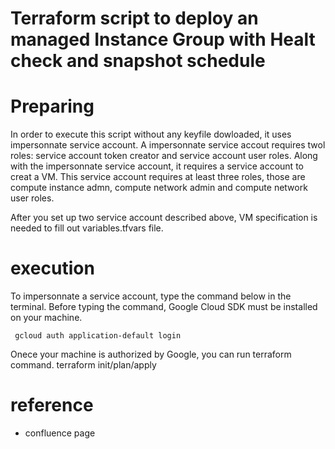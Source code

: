 # Terraform script to deploy an managed Instance Group with Healt check and snapshot schedule 

# Preparing 
In order to execute this script without any keyfile dowloaded, it uses 
impersonnate service account. 
A impersonnate service accout requires twol roles:
service account token creator and service account user roles.
Along with the impersonnate service account, it requires a service account to creat a VM.
This service account requires at least three roles, those are compute instance admn, compute network admin and compute network user roles.

After you set up two service account described above, VM specification is needed to fill out variables.tfvars file.


# execution
To impersonnate a service account, type the command below in the terminal.
Before typing the command, Google Cloud SDK must be installed on your machine.
``` 
 gcloud auth application-default login 
```
Onece your machine is authorized by Google, you can run terraform command.
 terraform init/plan/apply

# reference
* confluence page


